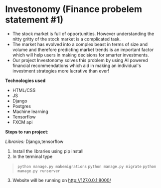 # Investonomy (Finance probelem statement #1)
- The stock market is full of opportunities. However understanding the nitty gritty of the stock market is a complicated task.
- The market has evolved into a complex beast in terms of size and volume and therefore predicting market trends is an important factor which will help users in making decisions for smarter investments.
- Our project Investonomy solves this problem by using AI powered financial recommendations which aid in making an individual's investment strategies more lucrative than ever!

**Technologies used**
- HTML/CSS
- JS
- Django
- Postgres
- Machine learning
- Tensorflow
- FXCM api

**Steps to run project**:

*Libraries:*  Django,tensorflow
1. Install the libraries using pip install
2. In the terminal type
> `python manage.py makemigrations`
> `python manage.py migrate`
> `python manage.py runserver`
3. Website will be running on http://127.0.0.1:8000/
